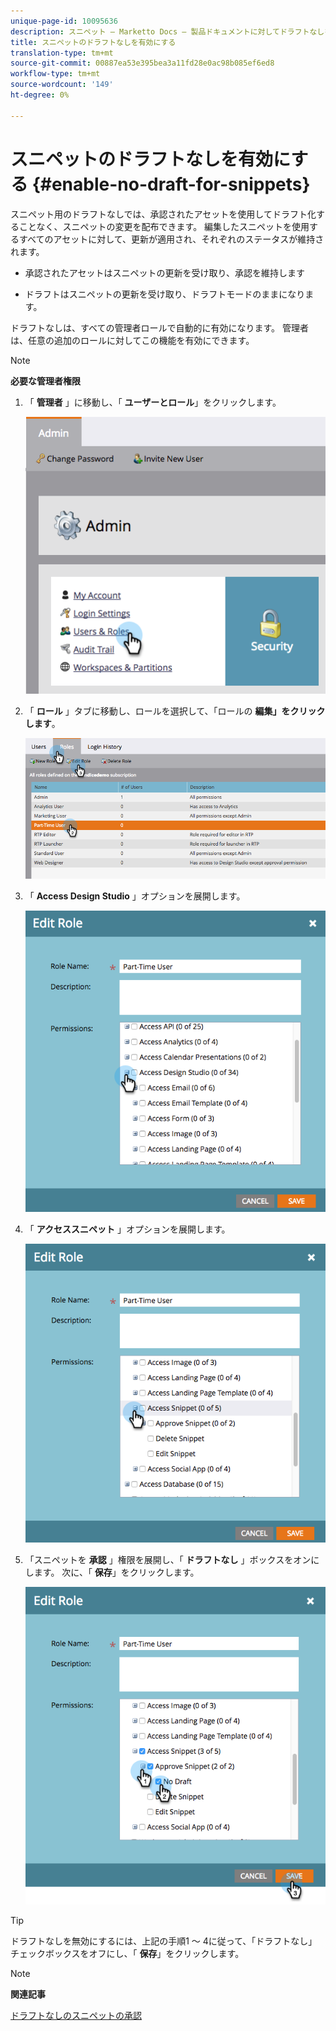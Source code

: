 ```yaml
---
unique-page-id: 10095636
description: スニペット — Marketto Docs — 製品ドキュメントに対してドラフトなしを有効にする
title: スニペットのドラフトなしを有効にする
translation-type: tm+mt
source-git-commit: 00887ea53e395bea3a11fd28e0ac98b085ef6ed8
workflow-type: tm+mt
source-wordcount: '149'
ht-degree: 0%

---
```



# スニペットのドラフトなしを有効にする {#enable-no-draft-for-snippets}

スニペット用のドラフトなしでは、承認されたアセットを使用してドラフト化することなく、スニペットの変更を配布できます。 編集したスニペットを使用するすべてのアセットに対して、更新が適用され、それぞれのステータスが維持されます。

* 承認されたアセットはスニペットの更新を受け取り、承認を維持します

* ドラフトはスニペットの更新を受け取り、ドラフトモードのままになります。

ドラフトなしは、すべての管理者ロールで自動的に有効になります。 管理者は、任意の追加のロールに対してこの機能を有効にできます。

>[!NOTE]
>
>**必要な管理者権限**

1. 「 **管理者** 」に移動し、「 **ユーザーとロール**」をクリックします。

   ![](assets/usersandroles.png)

1. 「 **ロール** 」タブに移動し、ロールを選択して、「ロールの **編集」をクリックします**。

   ![](assets/editrole2.png)

1. 「 **Access Design Studio** 」オプションを展開します。

   ![](assets/expanddesignstudio.png)

1. 「 **アクセススニペット** 」オプションを展開します。

   ![](assets/expandsnippet.png)

1. 「スニペットを **承認** 」権限を展開し、「 **ドラフトなし** 」ボックスをオンにします。 次に、「 **保存**」をクリックします。

   ![](assets/2017-06-15-10-35-04.png)

>[!TIP]
>
>ドラフトなしを無効にするには、上記の手順1 ～ 4に従って、「ドラフトなし」チェックボックスをオフにし、「 **保存**」をクリックします。

>[!NOTE]
>
>**関連記事**
>
>[ドラフトなしのスニペットの承認](../../../../product-docs/personalization/segmentation-and-snippets/snippets/approve-a-snippet-with-no-draft.md)

